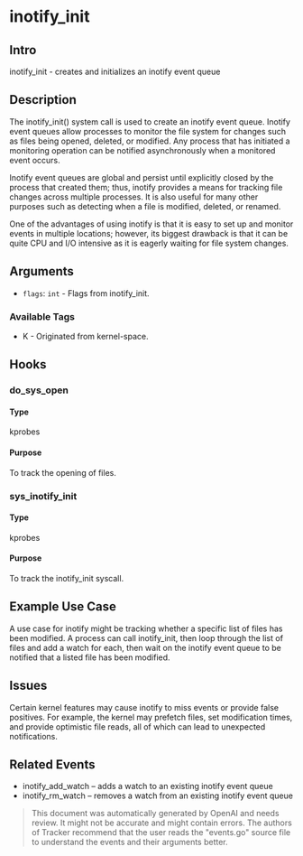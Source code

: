 
# inotify_init

## Intro
inotify_init -  creates and initializes an inotify event queue

## Description
The inotify_init() system call is used to create an inotify event queue. Inotify event queues allow processes to monitor the file system for changes such as files being opened, deleted, or modified. Any process that has initiated a monitoring operation can be notified asynchronously when a monitored event occurs. 

Inotify event queues are global and persist until explicitly closed by the process that created them;  thus, inotify provides a means for tracking file changes across multiple processes. It is also useful for many other purposes such as detecting when a file is modified, deleted, or renamed. 

One of the advantages of using inotify is that it is easy to set up and monitor events in multiple locations; however, its biggest drawback is that it can be quite CPU and I/O intensive as it is eagerly waiting for file system changes.

## Arguments
* `flags`: `int` - Flags from inotify_init.

### Available Tags
* K - Originated from kernel-space.

## Hooks
### do_sys_open
#### Type
kprobes
#### Purpose
To track the opening of files.

### sys_inotify_init
#### Type
kprobes
#### Purpose
To track the inotify_init syscall.

## Example Use Case
A use case for inotify might be tracking whether a specific list of files has been modified. A process can call inotify_init, then loop through the list of files and add a watch for each, then wait on the inotify event queue to be notified that a listed file has been modified. 

## Issues
Certain kernel features may cause inotify to miss events or provide false positives. For example, the kernel may prefetch files, set modification times, and provide optimistic file reads, all of which can lead to unexpected notifications.

## Related Events
* inotify_add_watch – adds a watch to an existing inotify event queue
* inotify_rm_watch – removes a watch from an existing inotify event queue

> This document was automatically generated by OpenAI and needs review. It might
> not be accurate and might contain errors. The authors of Tracker recommend that
> the user reads the "events.go" source file to understand the events and their
> arguments better.
